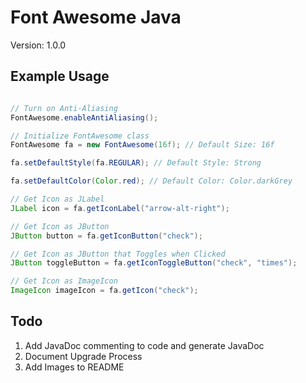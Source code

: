 Font Awesome Java
===
Version: 1.0.0

Example Usage
---
```java

// Turn on Anti-Aliasing
FontAwesome.enableAntiAliasing();

// Initialize FontAwesome class
FontAwesome fa = new FontAwesome(16f); // Default Size: 16f

fa.setDefaultStyle(fa.REGULAR); // Default Style: Strong

fa.setDefaultColor(Color.red); // Default Color: Color.darkGrey

// Get Icon as JLabel
JLabel icon = fa.getIconLabel("arrow-alt-right");

// Get Icon as JButton
JButton button = fa.getIconButton("check");

// Get Icon as JButton that Toggles when Clicked
JButton toggleButton = fa.getIconToggleButton("check", "times");

// Get Icon as ImageIcon
ImageIcon imageIcon = fa.getIcon("check");

```

Todo
---
1. Add JavaDoc commenting to code and generate JavaDoc
2. Document Upgrade Process
3. Add Images to README